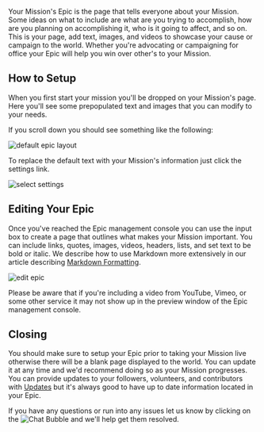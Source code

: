 Your Mission's Epic is the page that tells everyone about your
Mission. Some ideas on what to include are what are you trying to accomplish, 
how are you planning on accomplishing it, who is it going to affect, and so on. This 
is your page, add text, images, and videos to showcase your cause or 
campaign to the world. Whether you're advocating or campaigning for office your 
Epic will help you win over other's to your Mission.


## How to Setup ##
When you first start your mission you'll be dropped on your Mission's page. Here 
you'll see some prepopulated text and images that you can modify to your needs.

If you scroll down you should see something like the following:

![default epic layout][1]

To replace the default text with your Mission's information just click the settings
link.

![select settings][2]

## Editing Your Epic ##
Once you've reached the Epic management console you can use the input box 
to create a page that outlines what makes your Mission 
important. You can include links, quotes, images, videos, headers, lists, and 
set text to be bold or italic. We describe how to use Markdown more extensively in our 
article describing [Markdown Formatting][3].

![edit epic][4]

Please be aware that if you're including a video from YouTube, Vimeo, or some 
other service it may not show up in the preview window of the Epic management console. 


## Closing ##
You should make sure to setup your Epic prior to taking your Mission live otherwise
there will be a blank page displayed to the world. You can update it at any time 
and we'd recommend doing so as your Mission progresses. You can provide updates 
to your followers, volunteers, and contributors with [Updates][6] but it's always good 
to have up to date information located in your Epic.


If you have any questions or run into any issues let us know by clicking on 
the ![Chat Bubble][5] and we'll help get them resolved.



[1]: https://s3.amazonaws.com/sagebrew/long_term_static/help/default_epic.png
[2]: https://s3.amazonaws.com/sagebrew/long_term_static/help/select_settings_epic.gif
[3]: /help/policies/markdown-formatting/
[4]: https://s3.amazonaws.com/sagebrew/long_term_static/help/edit_epic.gif
[5]: https://s3.amazonaws.com/sagebrew/long_term_static/help/chat_bubble.png
[6]: /help/quest/update-management/